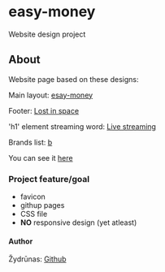  # easy-money

Website design project<br>

## About

Website page based on these designs:

Main layout: <a href="https://dribbble.com/shots/14587898-Trade-Website?utm_source=pinterest&utm_campaign=pinterest_shot&utm_content=Trade+Website&utm_medium=Social_Share">esay-money</a>

Footer: <a href="https://dribbble.com/shots/14587898-Trade-Website?utm_source=pinterest&utm_campaign=pinterest_shot&utm_content=Trade+Website&utm_medium=Social_Share">Lost in space</a>

'h1' element streaming word: <a href="https://dribbble.com/shots/14587898-Trade-Website?utm_source=pinterest&utm_campaign=pinterest_shot&utm_content=Trade+Website&utm_medium=Social_Share">Live streaming</a>

Brands list: <a href="https://dribbble.com/shots/14587898-Trade-Website?utm_source=pinterest&utm_campaign=pinterest_shot&utm_content=Trade+Website&utm_medium=Social_Share">b</a>

You can see it <a href="#">here</a>

### Project feature/goal
- favicon 
- githup pages
- CSS file
- **NO** responsive design (yet atleast)

#### Author

Žydrūnas: [Github](https://github.com/ZydrunasK)